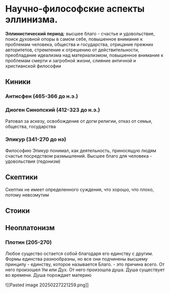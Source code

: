 # Научно-философские аспекты эллинизма.
**Эллинистический период**: высшее благо - счастье и удовольствие, поиск духовной опоры в самом себе, повышенное внимание к проблемам человека, общества и государства, отрицание прежних авторитетов, стремление к отрешению от действительности, преобладание идеализма над материализмом, повышенное внимание к  проблемам смерти и загробной жизни, слияние античной и христианской философии

## Киники
###  Антисфен (465-366 до н.э.)
###   Диоген Синопский (412-323 до н.э.)
Ратовал за аскезу, освобождение от догм религии, отказ от семьи, общества, государства
  ### Эпикур (341-270 до нэ)
  Философию Эпикур понимал, как деятельность, приносящую людям счастье посредством размышлений. Высшее благо для человека - удовольствия (гедонизм)
## Скептики
Скептик не имеет определенного суждения, что хорошо, что плохо, потому невозмутим
## Стоики
## Неоплатонизм
  ### Плотин (205-270)
  Любое существо остается собой благодаря его единству с другим. Формы единства разнообразны, но все они подчинены высшему принципу - единству, которое называется Благо. - это причина всего. От него произошел Ум или Дух. От него произошла душа. Душа существует во времени. Душа порождает материю

![[Pasted image 20250227221259.png]]